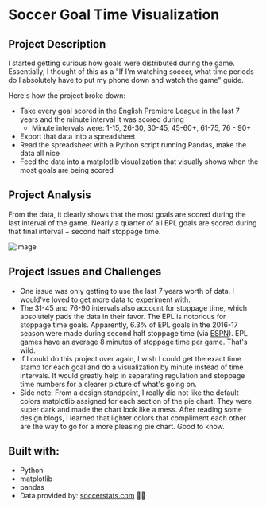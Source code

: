 # Soccer Goal Time Visualization

## Project Description
I started getting curious how goals were distributed during the game. Essentially, I thought of this as a "If I'm watching soccer, what time periods do I absolutely have to put my phone down and watch the game" guide.

Here's how the project broke down: 
* Take every goal scored in the English Premiere League in the last 7 years and the minute interval it was scored during
    * Minute intervals were: 1-15, 26-30, 30-45, 45-60+, 61-75, 76 - 90+
* Export that data into a spreadsheet 
* Read the spreadsheet with a Python script running Pandas, make the data all nice
* Feed the data into a matplotlib visualization that visually shows when the most goals are being scored

## Project Analysis
From the data, it clearly shows that the most goals are scored during the last interval of the game. Nearly a quarter of all EPL goals are scored during that final interval + second half stoppage time. 

![image](https://user-images.githubusercontent.com/18202690/63980858-b0edcb00-ca71-11e9-86f7-216f81b59f38.png)

## Project Issues and Challenges
* One issue was only getting to use the last 7 years worth of data. I would've loved to get more data to experiment with.
* The 31-45 and 76-90 intervals also account for stoppage time, which absolutely pads the data in their favor. The EPL is notorious for stoppage time goals. Apparently, 6.3% of EPL goals in the 2016-17 season were made during second half stoppage time (via [ESPN](http://www.espn.com/soccer/blog/tactics-and-analysis/67/post/3170967/why-premier-league-has-more-stoppage-time-goals-than-other-top-leagues)). EPL games have an average 8 minutes of stoppage time per game. That's wild. 
* If I could do this project over again, I wish I could get the exact time stamp for each goal and do a visualization by minute instead of time intervals. It would greatly help in separating regulation and stoppage time numbers for a clearer picture of what's going on. 
* Side note: From a design standpoint, I really did not like the default colors matplotlib assigned for each section of the pie chart. They were super dark and made the chart look like a mess. After reading some design blogs, I learned that lighter colors that compliment each other are the way to go for a more pleasing pie chart. Good to know. 
## Built with:
* Python
* matplotlib
* pandas 
* Data provided by: [soccerstats.com](http://www.soccerstats.com) 🙏🏽




